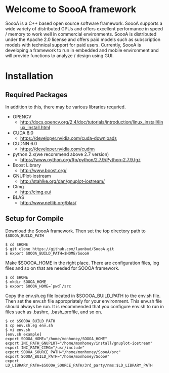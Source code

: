 # Welcome to SoooA framework

SoooA is a C++ based open source software framework. SoooA supports a wide variety of distributed GPUs and offers excellent performance in speed / memory to work well in commercial environments. SoooA is distributed under the Apache 2.0 license and offers paid models such as subscription models with technical support for paid users. Currently, SoooA is developing a framework to run in embedded and mobile environment and will provide functions to analyze / design using GUI.

# Installation
## Required Packages

In addition to this, there may be various libraries requried.

* OPENCV
  * http://docs.opencv.org/2.4/doc/tutorials/introduction/linux_install/linux_install.html
* CUDA 8.0
  * https://developer.nvidia.com/cuda-downloads
* CUDNN 6.0
  * https://developer.nvidia.com/cudnn
* python 2.x(we recommend above 2.7 version)
  * https://www.python.org/ftp/python/2.7.9/Python-2.7.9.tgz
* Boost Library
  * http://www.boost.org/
* GNUPlot-iostream
  * http://stahlke.org/dan/gnuplot-iostream/
* CImg
  * http://cimg.eu/
* BLAS
  * http://www.netlib.org/blas/

## Setup for Compile
Download the SoooA framework. Then set the top directory path to `$SOOOA_BUILD_PATH`

```
$ cd $HOME
$ git clone https://github.com/laonbud/SoooA.git
$ export SOOOA_BUILD_PATH=$HOME/SoooA
```

Make $SOOOA_HOME in the right place. There are configuration files, log files and so on that are needed for SOOOA framework.

```
$ cd $HOME
$ mkdir SOOOA_HOME
$ export SOOOA_HOME=`pwd`/src
```

Copy the env.sh.eg file located in $SOOOA_BUILD_PATH to the env.sh file. Then set the env.sh file appropriately for your environment. This env.sh file should always be run. It is recommended that you configure env.sh to run in files such as .bashrc, .bash_profile, and so on.

```
$ cd $SOOOA_BUILD_PATH
$ cp env.sh.eg env.sh
$ vi env.sh
[env.sh example]
export SOOOA_HOME="/home/monhoney/SOOOA_HOME"
export INC_PATH_GNUPLOT="/home/monhoney/install/gnuplot-iostream"
export INC_PATH_CIMG="/usr/include"
export SOOOA_SOURCE_PATH="/home/monhoney/SoooA/src"
export SOOOA_BUILD_PATH="/home/monhoney/SoooA"
export LD_LIBRARY_PATH=$SOOOA_SOURCE_PATH/3rd_party/nms:$LD_LIBRARY_PATH
```